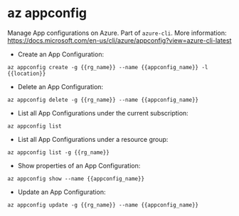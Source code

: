# az appconfig

Manage App configurations on Azure. Part of `azure-cli`. More information: <https://docs.microsoft.com/en-us/cli/azure/appconfig?view=azure-cli-latest>

- Create an App Configuration:

`az appconfig create -g {{rg_name}} --name {{appconfig_name}} -l {{location}}`

- Delete an App Configuration:

`az appconfig delete -g {{rg_name}} --name {{appconfig_name}}`

- List all App Configurations under the current subscription:

`az appconfig list`

- List all App Configurations under a resource group:

`az appconfig list -g {{rg_name}}`

- Show properties of an App Configuration:

`az appconfig show --name {{appconfig_name}}`

- Update an App Configuration:

`az appconfig update -g {{rg_name}} --name {{appconfig_name}}`